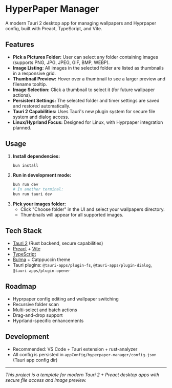 # HyperPaper Manager

A modern Tauri 2 desktop app for managing wallpapers and Hyprpaper config, built with Preact, TypeScript, and Vite.

## Features

- **Pick a Pictures Folder:** User can select any folder containing images (supports PNG, JPG, JPEG, GIF, BMP, WEBP).
- **Image Listing:** All images in the selected folder are listed as thumbnails in a responsive grid.
- **Thumbnail Preview:** Hover over a thumbnail to see a larger preview and filename tooltip.
- **Image Selection:** Click a thumbnail to select it (for future wallpaper actions).
- **Persistent Settings:** The selected folder and timer settings are saved and restored automatically.
- **Tauri 2 Capabilities:** Uses Tauri's new plugin system for secure file system and dialog access.
- **Linux/Hyprland Focus:** Designed for Linux, with Hyprpaper integration planned.

## Usage

1. **Install dependencies:**
   ```sh
   bun install
   ```
2. **Run in development mode:**
   ```sh
   bun run dev
   # In another terminal:
   bun run tauri dev
   ```
3. **Pick your images folder:**
   - Click "Choose folder" in the UI and select your wallpapers directory.
   - Thumbnails will appear for all supported images.

## Tech Stack
- [Tauri 2](https://tauri.app/) (Rust backend, secure capabilities)
- [Preact](https://preactjs.com/) + [Vite](https://vitejs.dev/)
- [TypeScript](https://www.typescriptlang.org/)
- [Bulma](https://bulma.io/) + Catppuccin theme
- Tauri plugins: `@tauri-apps/plugin-fs`, `@tauri-apps/plugin-dialog`, `@tauri-apps/plugin-opener`

## Roadmap
- Hyprpaper config editing and wallpaper switching
- Recursive folder scan
- Multi-select and batch actions
- Drag-and-drop support
- Hyprland-specific enhancements

## Development
- Recommended: VS Code + Tauri extension + rust-analyzer
- All config is persisted in `appConfig/hyperpaper-manager/config.json` (Tauri app config dir)

---

_This project is a template for modern Tauri 2 + Preact desktop apps with secure file access and image preview._

